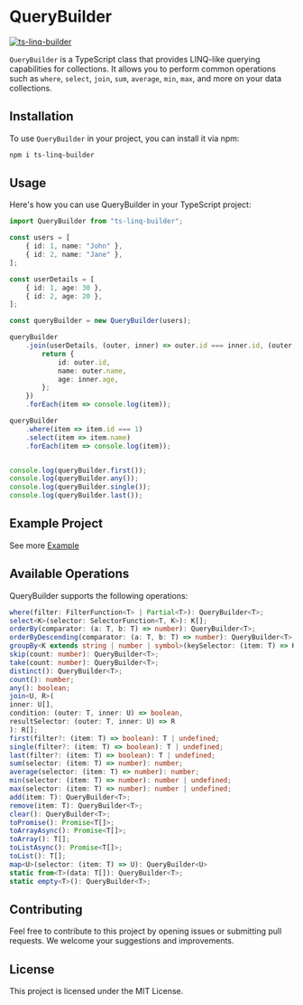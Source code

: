 # QueryBuilder

[![ts-linq-builder](https://img.shields.io/npm/dt/ts-linq-builder.svg)](https://www.npmjs.com/package/ts-linq-builder)

`QueryBuilder` is a TypeScript class that provides LINQ-like querying capabilities for collections. It allows you to perform common operations such as `where`, `select`, `join`, `sum`, `average`, `min`, `max`, and more on your data collections.

## Installation

To use `QueryBuilder` in your project, you can install it via npm:

```bash
npm i ts-linq-builder
```

## Usage

Here's how you can use QueryBuilder in your TypeScript project:

```typescript
import QueryBuilder from "ts-linq-builder";

const users = [
    { id: 1, name: "John" },
    { id: 2, name: "Jane" },
];

const userDetails = [
    { id: 1, age: 30 },
    { id: 2, age: 20 },
];

const queryBuilder = new QueryBuilder(users);

queryBuilder
    .join(userDetails, (outer, inner) => outer.id === inner.id, (outer, inner) => {
        return {
            id: outer.id,
            name: outer.name,
            age: inner.age,
        };
    })
    .forEach(item => console.log(item));    

queryBuilder
    .where(item => item.id === 1)
    .select(item => item.name)
    .forEach(item => console.log(item));


console.log(queryBuilder.first());
console.log(queryBuilder.any());
console.log(queryBuilder.single());
console.log(queryBuilder.last());
```

## Example Project

See more [Example](./example)

## Available Operations

QueryBuilder supports the following operations:

```typescript
where(filter: FilterFunction<T> | Partial<T>): QueryBuilder<T>;
select<K>(selector: SelectorFunction<T, K>): K[];
orderBy(comparator: (a: T, b: T) => number): QueryBuilder<T>;
orderByDescending(comparator: (a: T, b: T) => number): QueryBuilder<T>;
groupBy<K extends string | number | symbol>(keySelector: (item: T) => K): Record<K, T[]>;
skip(count: number): QueryBuilder<T>;
take(count: number): QueryBuilder<T>;
distinct(): QueryBuilder<T>;
count(): number;
any(): boolean;
join<U, R>(
inner: U[],
condition: (outer: T, inner: U) => boolean,
resultSelector: (outer: T, inner: U) => R
): R[];
first(filter?: (item: T) => boolean): T | undefined;
single(filter?: (item: T) => boolean): T | undefined;
last(filter?: (item: T) => boolean): T | undefined;
sum(selector: (item: T) => number): number;
average(selector: (item: T) => number): number;
min(selector: (item: T) => number): number | undefined;
max(selector: (item: T) => number): number | undefined;
add(item: T): QueryBuilder<T>;
remove(item: T): QueryBuilder<T>;
clear(): QueryBuilder<T>;
toPromise(): Promise<T[]>;
toArrayAsync(): Promise<T[]>;
toArray(): T[];
toListAsync(): Promise<T[]>;
toList(): T[];
map<U>(selector: (item: T) => U): QueryBuilder<U> 
static from<T>(data: T[]): QueryBuilder<T>;
static empty<T>(): QueryBuilder<T>;
```

## Contributing

Feel free to contribute to this project by opening issues or submitting pull requests. We welcome your suggestions and improvements.

## License

This project is licensed under the MIT License.